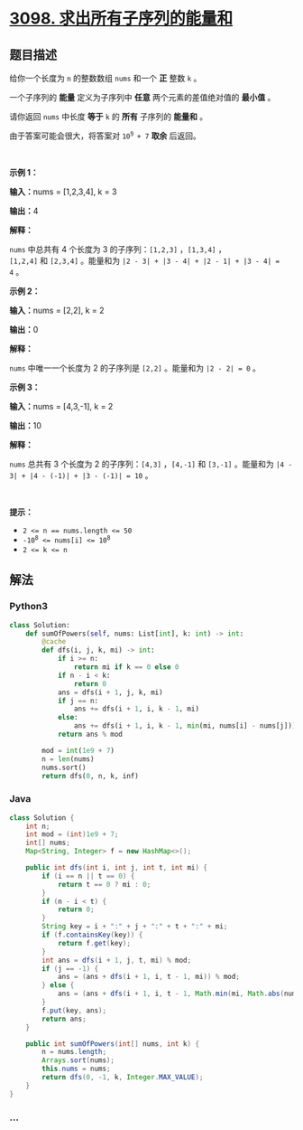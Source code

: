 # [3098. 求出所有子序列的能量和](https://leetcode.cn/problems/find-the-sum-of-subsequence-powers)

## 题目描述

<!-- 这里写题目描述 -->

<p>给你一个长度为 <code>n</code>&nbsp;的整数数组&nbsp;<code>nums</code>&nbsp;和一个 <strong>正</strong>&nbsp;整数&nbsp;<code>k</code>&nbsp;。</p>

<p>一个子序列的 <strong>能量</strong>&nbsp;定义为子序列中&nbsp;<strong>任意</strong>&nbsp;两个元素的差值绝对值的 <strong>最小值</strong>&nbsp;。</p>

<p>请你返回 <code>nums</code>&nbsp;中长度 <strong>等于</strong>&nbsp;<code>k</code>&nbsp;的 <strong>所有</strong>&nbsp;子序列的 <strong>能量和</strong>&nbsp;。</p>

<p>由于答案可能会很大，将答案对&nbsp;<code>10<sup>9 </sup>+ 7</code>&nbsp;<strong>取余</strong>&nbsp;后返回。</p>

<p>&nbsp;</p>

<p><strong class="example">示例 1：</strong></p>

<div class="example-block">
<p><span class="example-io"><b>输入：</b>nums = [1,2,3,4], k = 3</span></p>

<p><span class="example-io"><b>输出：</b>4</span></p>

<p><strong>解释：</strong></p>

<p><code>nums</code>&nbsp;中总共有 4 个长度为 3 的子序列：<code>[1,2,3]</code>&nbsp;，<code>[1,3,4]</code>&nbsp;，<code>[1,2,4]</code>&nbsp;和&nbsp;<code>[2,3,4]</code>&nbsp;。能量和为 <code>|2 - 3| + |3 - 4| + |2 - 1| + |3 - 4| = 4</code>&nbsp;。</p>
</div>

<p><strong class="example">示例 2：</strong></p>

<div class="example-block">
<p><span class="example-io"><b>输入：</b>nums = [2,2], k = 2</span></p>

<p><span class="example-io"><b>输出：</b>0</span></p>

<p><strong>解释：</strong></p>

<p><code>nums</code>&nbsp;中唯一一个长度为 2 的子序列是&nbsp;<code>[2,2]</code>&nbsp;。能量和为&nbsp;<code>|2 - 2| = 0</code>&nbsp;。</p>
</div>

<p><strong class="example">示例 3：</strong></p>

<div class="example-block">
<p><strong>输入：</strong><span class="example-io">nums = [4,3,-1], k = 2</span></p>

<p><span class="example-io"><b>输出：</b>10</span></p>

<p><strong>解释：</strong></p>

<p><code>nums</code>&nbsp;总共有 3 个长度为 2 的子序列：<code>[4,3]</code>&nbsp;，<code>[4,-1]</code>&nbsp;和&nbsp;<code>[3,-1]</code>&nbsp;。能量和为&nbsp;<code>|4 - 3| + |4 - (-1)| + |3 - (-1)| = 10</code>&nbsp;。</p>
</div>

<p>&nbsp;</p>

<p><strong>提示：</strong></p>

<ul>
	<li><code>2 &lt;= n == nums.length &lt;= 50</code></li>
	<li><code>-10<sup>8</sup> &lt;= nums[i] &lt;= 10<sup>8</sup> </code></li>
	<li><code>2 &lt;= k &lt;= n</code></li>
</ul>


## 解法

<!-- 这里可写通用的实现逻辑 -->

<!-- tabs:start -->

### **Python3**

<!-- 这里可写当前语言的特殊实现逻辑 -->

```python
class Solution:
    def sumOfPowers(self, nums: List[int], k: int) -> int:
        @cache
        def dfs(i, j, k, mi) -> int:
            if i >= n:
                return mi if k == 0 else 0
            if n - i < k:
                return 0
            ans = dfs(i + 1, j, k, mi)
            if j == n:
                ans += dfs(i + 1, i, k - 1, mi)
            else:
                ans += dfs(i + 1, i, k - 1, min(mi, nums[i] - nums[j]))
            return ans % mod

        mod = int(1e9 + 7)
        n = len(nums)
        nums.sort()
        return dfs(0, n, k, inf)
```

### **Java**

<!-- 这里可写当前语言的特殊实现逻辑 -->

```java
class Solution {
    int n;
    int mod = (int)1e9 + 7;
    int[] nums;
    Map<String, Integer> f = new HashMap<>();

    public int dfs(int i, int j, int t, int mi) {
        if (i == n || t == 0) {
            return t == 0 ? mi : 0;
        }
        if (n - i < t) {
            return 0;
        }
        String key = i + ":" + j + ":" + t + ":" + mi;
        if (f.containsKey(key)) {
            return f.get(key);
        }
        int ans = dfs(i + 1, j, t, mi) % mod;
        if (j == -1) {
            ans = (ans + dfs(i + 1, i, t - 1, mi)) % mod;
        } else {
            ans = (ans + dfs(i + 1, i, t - 1, Math.min(mi, Math.abs(nums[i] - nums[j])))) % mod;
        }
        f.put(key, ans);
        return ans;
    }

    public int sumOfPowers(int[] nums, int k) {
        n = nums.length;
        Arrays.sort(nums);
        this.nums = nums;
        return dfs(0, -1, k, Integer.MAX_VALUE);
    }
}
```

### **...**

```

```

<!-- tabs:end -->
